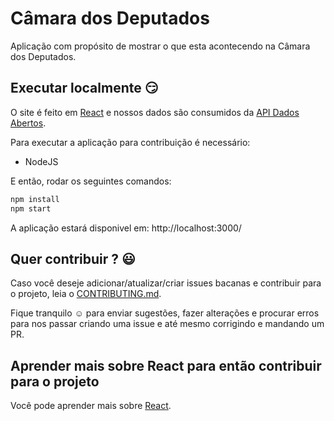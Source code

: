 # Câmara dos Deputados


Aplicação com propósito de mostrar o que esta acontecendo na Câmara dos Deputados.

## Executar localmente :smirk:

O site é feito em [React](https://reactjs.org/) e nossos dados são consumidos da [API Dados Abertos](dadosabertos).

Para executar a aplicação para contribuição é necessário:

- NodeJS

E então, rodar os seguintes comandos:

```sh
npm install
npm start
```
A aplicação estará disponivel em: http://localhost:3000/


## Quer contribuir ? :smiley:

Caso você deseje adicionar/atualizar/criar issues bacanas e contribuir para o projeto, leia o [CONTRIBUTING.md](CONTRIBUTING.md).

Fique tranquilo :relaxed: para enviar sugestões, fazer alterações e procurar erros para nos passar criando uma issue e até mesmo corrigindo e mandando um PR.


## Aprender mais sobre React para então contribuir para o projeto

Você pode aprender mais sobre [React](https://pt-br.reactjs.org/docs/getting-started.html#try-react).
